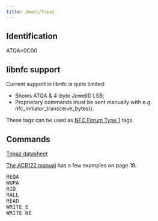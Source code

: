 ```yaml
---
title: Jewel/Topaz
---
```


## Identification

ATQA=0C00

## libnfc support

Current support in libnfc is quite limited:

* Shows ATQA & 4-byte JewelID LSB;
* Proprietary commands must be sent manually with e.g. nfc_initiator_transceive_bytes().

These tags can be used as [NFC Forum Type 1](/resources/nfc-tags/type-1/) tags.

## Commands

[Topaz datasheet](http://www.acs.com.hk/drivers/eng/TDS_TOPAZ.pdf)

[The ACR122 manual](http://www.proxmark.org/files/Documents/NFC/ACS_API_ACR122.pdf) has a few examples on page 19.

<pre>REQA
WUPA
RID
RALL
READ
WRITE_E
WRITE_NE</pre>
